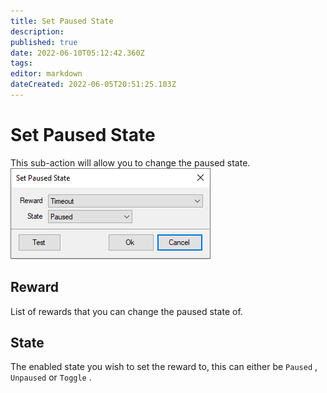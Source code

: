 ```yaml
---
title: Set Paused State
description: 
published: true
date: 2022-06-10T05:12:42.360Z
tags: 
editor: markdown
dateCreated: 2022-06-05T20:51:25.103Z
---
```


# Set Paused State
This sub-action will allow you to change the paused state.
![setpausedstatepopup.png](/sb-wiki-images/setpausedstatepopup.png)
## Reward
List of rewards that you can change the paused state of.

## State
The enabled state you wish to set the reward to, this can either be `Paused` ,  `Unpaused` or `Toggle` .